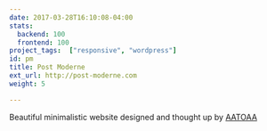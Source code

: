 ```yaml
---
date: 2017-03-28T16:10:08-04:00
stats:
  backend: 100
  frontend: 100
project_tags:  ["responsive", "wordpress"]
id: pm
title: Post Moderne
ext_url: http://post-moderne.com
weight: 5

---
```

Beautiful minimalistic website designed and thought up by [AATOAA](http://www.aatoaa.com/)

